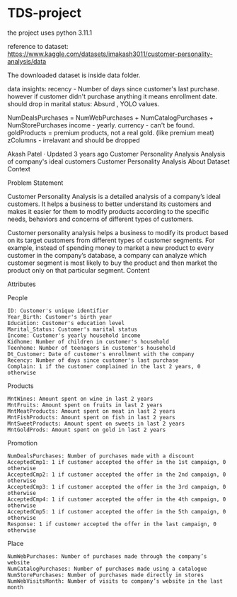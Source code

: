 # TDS-project

the project uses python 3.11.1

reference to dataset: https://www.kaggle.com/datasets/imakash3011/customer-personality-analysis/data

The downloaded dataset is inside data folder.

data insights:
recency - Number of days since customer's last purchase. however if customer didn't purchase anything it means enrollment date.
should drop in marital status: Absurd , YOLO  values.

NumDealsPurchases = NumWebPurchases + NumCatalogPurchases + NumStorePurchases
income - yearly. currency - can't be found.
goldProducts = premium products, not a real gold. (like premium meat)
zColumns - irrelavant and should be dropped


Akash Patel · Updated 3 years ago
Customer Personality Analysis
Analysis of company's ideal customers
Customer Personality Analysis
About Dataset
Context

Problem Statement

Customer Personality Analysis is a detailed analysis of a company’s ideal customers. It helps a business to better understand its customers and makes it easier for them to modify products according to the specific needs, behaviors and concerns of different types of customers.

Customer personality analysis helps a business to modify its product based on its target customers from different types of customer segments. For example, instead of spending money to market a new product to every customer in the company’s database, a company can analyze which customer segment is most likely to buy the product and then market the product only on that particular segment.
Content

Attributes

People

    ID: Customer's unique identifier
    Year_Birth: Customer's birth year
    Education: Customer's education level
    Marital_Status: Customer's marital status
    Income: Customer's yearly household income
    Kidhome: Number of children in customer's household
    Teenhome: Number of teenagers in customer's household
    Dt_Customer: Date of customer's enrollment with the company
    Recency: Number of days since customer's last purchase
    Complain: 1 if the customer complained in the last 2 years, 0 otherwise

Products

    MntWines: Amount spent on wine in last 2 years
    MntFruits: Amount spent on fruits in last 2 years
    MntMeatProducts: Amount spent on meat in last 2 years
    MntFishProducts: Amount spent on fish in last 2 years
    MntSweetProducts: Amount spent on sweets in last 2 years
    MntGoldProds: Amount spent on gold in last 2 years

Promotion

    NumDealsPurchases: Number of purchases made with a discount
    AcceptedCmp1: 1 if customer accepted the offer in the 1st campaign, 0 otherwise
    AcceptedCmp2: 1 if customer accepted the offer in the 2nd campaign, 0 otherwise
    AcceptedCmp3: 1 if customer accepted the offer in the 3rd campaign, 0 otherwise
    AcceptedCmp4: 1 if customer accepted the offer in the 4th campaign, 0 otherwise
    AcceptedCmp5: 1 if customer accepted the offer in the 5th campaign, 0 otherwise
    Response: 1 if customer accepted the offer in the last campaign, 0 otherwise

Place

    NumWebPurchases: Number of purchases made through the company’s website
    NumCatalogPurchases: Number of purchases made using a catalogue
    NumStorePurchases: Number of purchases made directly in stores
    NumWebVisitsMonth: Number of visits to company’s website in the last month
